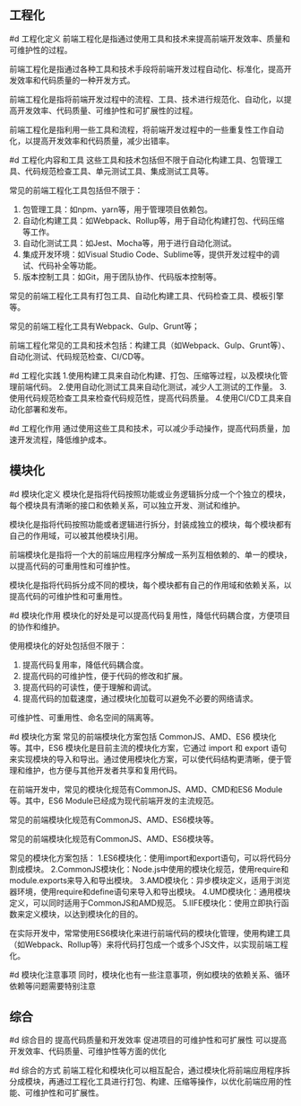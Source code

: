 ## 工程化
#d 工程化定义
前端工程化是指通过使用工具和技术来提高前端开发效率、质量和可维护性的过程。

前端工程化是指通过各种工具和技术手段将前端开发过程自动化、标准化，提高开发效率和代码质量的一种开发方式。

前端工程化是指将前端开发过程中的流程、工具、技术进行规范化、自动化，以提高开发效率、代码质量、可维护性和可扩展性的过程。

前端工程化是指利用一些工具和流程，将前端开发过程中的一些重复性工作自动化，以提高开发效率和代码质量，减少出错率。

#d 工程化内容和工具
这些工具和技术包括但不限于自动化构建工具、包管理工具、代码规范检查工具、单元测试工具、集成测试工具等。


常见的前端工程化工具包括但不限于：
1.  包管理工具：如npm、yarn等，用于管理项目依赖包。
2.  自动化构建工具：如Webpack、Rollup等，用于自动化构建打包、代码压缩等工作。
3.  自动化测试工具：如Jest、Mocha等，用于进行自动化测试。
4.  集成开发环境：如Visual Studio Code、Sublime等，提供开发过程中的调试、代码补全等功能。
5.  版本控制工具：如Git，用于团队协作、代码版本控制等。

常见的前端工程化工具有打包工具、自动化构建工具、代码检查工具、模板引擎等。

常见的前端工程化工具有Webpack、Gulp、Grunt等；

前端工程化常见的工具和技术包括：构建工具（如Webpack、Gulp、Grunt等）、自动化测试、代码规范检查、CI/CD等。

#d 工程化实践
1.使用构建工具来自动化构建、打包、压缩等过程，以及模块化管理前端代码。
2.使用自动化测试工具来自动化测试，减少人工测试的工作量。 
3.使用代码规范检查工具来检查代码规范性，提高代码质量。 
4.使用CI/CD工具来自动化部署和发布。

#d 工程化作用
通过使用这些工具和技术，可以减少手动操作，提高代码质量，加速开发流程，降低维护成本。

## 模块化

#d 模块化定义
模块化是指将代码按照功能或业务逻辑拆分成一个个独立的模块，每个模块具有清晰的接口和依赖关系，可以独立开发、测试和维护。

模块化是指将代码按照功能或者逻辑进行拆分，封装成独立的模块，每个模块都有自己的作用域，可以被其他模块引用。

前端模块化是指将一个大的前端应用程序分解成一系列互相依赖的、单一的模块，以提高代码的可重用性和可维护性。

模块化是指将代码拆分成不同的模块，每个模块都有自己的作用域和依赖关系，以提高代码的可维护性和可重用性。

#d 模块化作用
模块化的好处是可以提高代码复用性，降低代码耦合度，方便项目的协作和维护。


使用模块化的好处包括但不限于：
1.  提高代码复用率，降低代码耦合度。
2.  提高代码的可维护性，便于代码的修改和扩展。
3.  提高代码的可读性，便于理解和调试。
4.  提高代码的加载速度，通过模块化加载可以避免不必要的网络请求。

可维护性、可重用性、命名空间的隔离等。

#d 模块化方案
常见的前端模块化方案包括 CommonJS、AMD、ES6 模块化等。其中，ES6 模块化是目前主流的模块化方案，它通过 import 和 export 语句来实现模块的导入和导出。通过使用模块化方案，可以使代码结构更清晰，便于管理和维护，也方便与其他开发者共享和复用代码。

在前端开发中，常见的模块化规范有CommonJS、AMD、CMD和ES6 Module等。其中，ES6 Module已经成为现代前端开发的主流规范。

常见的前端模块化规范有CommonJS、AMD、ES6模块等。

常见的前端模块化规范有CommonJS、AMD、ES6模块等。

常见的模块化方案包括： 
1.ES6模块化：使用import和export语句，可以将代码分割成模块。 
2.CommonJS模块化：Node.js中使用的模块化规范，使用require和module.exports来导入和导出模块。 
3.AMD模块化：异步模块定义，适用于浏览器环境，使用require和define语句来导入和导出模块。 
4.UMD模块化：通用模块定义，可以同时适用于CommonJS和AMD规范。 
5.IIFE模块化：使用立即执行函数来定义模块，以达到模块化的目的。

在实际开发中，常常使用ES6模块化来进行前端代码的模块化管理，使用构建工具（如Webpack、Rollup等）来将代码打包成一个或多个JS文件，以实现前端工程化。

#d 模块化注意事项
同时，模块化也有一些注意事项，例如模块的依赖关系、循环依赖等问题需要特别注意


## 综合
#d 综合目的
提高代码质量和开发效率
促进项目的可维护性和可扩展性
可以提高开发效率、代码质量、可维护性等方面的优化

#d 综合的方式
前端工程化和模块化可以相互配合，通过模块化将前端应用程序拆分成模块，再通过工程化工具进行打包、构建、压缩等操作，以优化前端应用的性能、可维护性和可扩展性。



